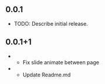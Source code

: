 ## 0.0.1

* TODO: Describe initial release.

## 0.0.1+1

* - Fix slide animate between page
* - Update Readme.md